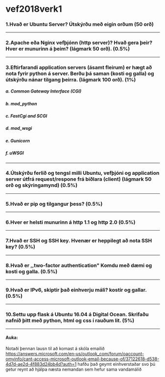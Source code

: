 # vef2018verk1

### 1.Hvað er Ubuntu Server? Útskýrðu með eigin orðum (50 orð)

---------
### 2.Apache eða Nginx vefþjónn (http server)? Hvað gera þeir? Hver er munurinn á þeim? (lágmark 50 orð). (0.5%)

---------
### 3.Eftirfarandi application servers (ásamt fleirum) er hægt að nota fyrir python á server. Berðu þá saman (kosti og galla) og útskýrðu nánar tilgang þeirra. (lágmark 100 orð). (1%)
##### a. Common Gateway Interface (CGI)
##### b. mod_python
##### c. FastCgi and SCGI
##### d. mod_wsgi
##### e. Gunicorn
##### f. uWSGI

--------
### 4.Útskýrðu ferlið og tengsl milli Ubuntu, vefþjóni og application server útfrá request/respone frá biðlara (client) (lágmark 50 orð og skýringamynd) (0.5%)

---------
### 5.Hvað er pip og tilgangur þess? (0.5%)

---------
### 6.Hver er helsti munurinn á http 1.1 og http 2.0 (0.5%)

---------
### 7.Hvað er SSH og SSH key. Hvenær er heppilegt að nota SSH key? (0.5%)

---------
### 8.Hvað er ,,two-factor authentication" Komdu með dæmi og kosti og galla. (0.5%)

---------
### 9.Hvað er IPv6, skiptir það einhverju máli? kostir og gallar. (0.5%)

---------
### 10.Settu upp flask á Ubuntu 16.04 á Digital Ocean. Skrifaðu nafnið þitt með python, html og css í rauðum lit. (5%)

---------
#### Auka:
Notaði þennan lausn til að komast á skóla emailið
https://answers.microsoft.com/en-us/outlook_com/forum/oaccount-omyinfo/cant-access-microsoft-outlook-email-because-of/37122618-d538-4d7d-ae2d-4f883d24bb4d?auth=1
hafðu það geymt einhverstaðar svo þú getur reynt að hjálpa næsta nemandan sem hefur sama vandamálið
